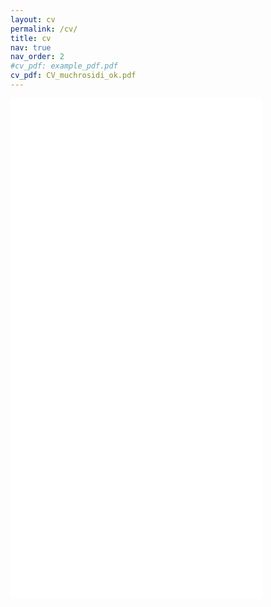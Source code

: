 ```yaml
---
layout: cv
permalink: /cv/
title: cv
nav: true
nav_order: 2
#cv_pdf: example_pdf.pdf
cv_pdf: CV_muchrosidi_ok.pdf
---
```

<embed src="{{ '/assets/pdf/CV_muchrosidi_ok.pdf' }}" width="80%" height="800px" type="application/pdf">








